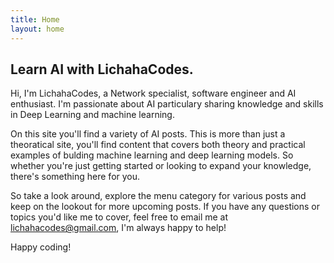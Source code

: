 ```yaml
---
title: Home
layout: home
---
```

## **Learn AI with LichahaCodes.**

Hi, I'm LichahaCodes, a Network specialist, software engineer and AI enthusiast. I'm passionate about AI particulary sharing knowledge and skills in Deep Learning and machine learning.

On this site you'll find a variety of AI posts. This is more than just a theoratical site, you'll find content that covers both theory and practical examples of bulding machine learning and deep learning models. So whether you're just getting started or looking to expand your knowledge, there's something here for you.

So take a look around, explore the menu category for various posts and keep on the lookout for more upcoming posts. If you have any questions or topics you'd like me to cover, feel free to email me at lichahacodes@gmail.com, I'm always happy to help!

Happy coding!
